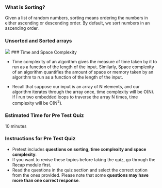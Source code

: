 ### What is Sorting?

Given a list of random numbers, sorting means ordering the numbers in either ascending or descending order. By default, we sort numbers in an ascending order.
### Unsorted and Sorted arrays
<img src="images/swap.png"/>
### Time and Space Complexity

   - Time complexity of an algorithm gives the measure of time taken by it to run as a function of the length of the input. Similarly, Space complexity of an algorithm quantifies the amount of space or memory taken by an algorithm to run as a function of the length of the input.

   - Recall that suppose our input is an array of N elements, and our algorithm iterates through the array once, time complexity will be O(N). If I run two embedded loops to traverse the array N times, time complexity will be O(N<sup>2</sup>).

### Estimated Time for Pre Test Quiz

10 minutes
### Instructions for  Pre Test Quiz

   - Pretest includes **questions on sorting, time complexity and space complexity**.
   - If you want to revise these topics before taking the quiz, go through the Recap module first.
   - Read the questions in the quiz section and select the correct option from the ones provided. Please note that some **questions may have more than one correct response**.



